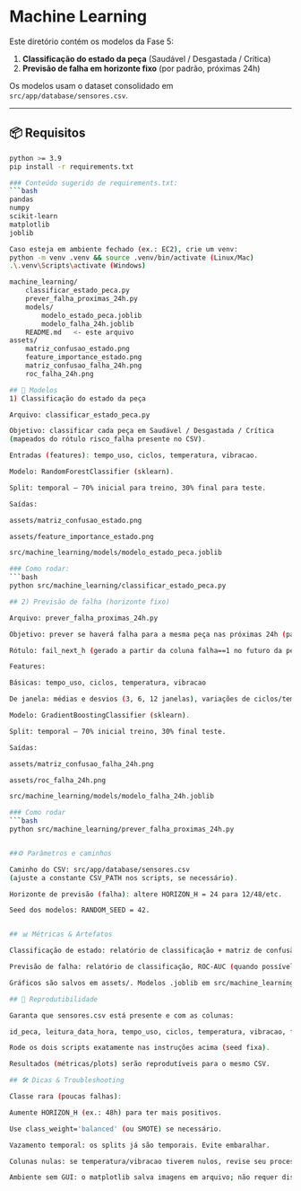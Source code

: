 # Machine Learning

Este diretório contém os modelos da Fase 5:

1) **Classificação do estado da peça** (Saudável / Desgastada / Crítica)  
2) **Previsão de falha em horizonte fixo** (por padrão, próximas 24h)

Os modelos usam o dataset consolidado em `src/app/database/sensores.csv`.

---

## 📦 Requisitos

```bash
python >= 3.9
pip install -r requirements.txt

### Conteúdo sugerido de requirements.txt:
```bash
pandas
numpy
scikit-learn
matplotlib
joblib

Caso esteja em ambiente fechado (ex.: EC2), crie um venv:
python -m venv .venv && source .venv/bin/activate (Linux/Mac)
.\.venv\Scripts\activate (Windows)

machine_learning/
    classificar_estado_peca.py
    prever_falha_proximas_24h.py
    models/
        modelo_estado_peca.joblib
        modelo_falha_24h.joblib
    README.md   <- este arquivo
assets/
    matriz_confusao_estado.png
    feature_importance_estado.png
    matriz_confusao_falha_24h.png
    roc_falha_24h.png

## 🧠 Modelos
1) Classificação do estado da peça

Arquivo: classificar_estado_peca.py

Objetivo: classificar cada peça em Saudável / Desgastada / Crítica
(mapeados do rótulo risco_falha presente no CSV).

Entradas (features): tempo_uso, ciclos, temperatura, vibracao.

Modelo: RandomForestClassifier (sklearn).

Split: temporal — 70% inicial para treino, 30% final para teste.

Saídas:

assets/matriz_confusao_estado.png

assets/feature_importance_estado.png

src/machine_learning/models/modelo_estado_peca.joblib

### Como rodar:
```bash
python src/machine_learning/classificar_estado_peca.py

## 2) Previsão de falha (horizonte fixo)

Arquivo: prever_falha_proximas_24h.py

Objetivo: prever se haverá falha para a mesma peça nas próximas 24h (parâmetro HORIZON_H).

Rótulo: fail_next_h (gerado a partir da coluna falha==1 no futuro da peça).

Features:

Básicas: tempo_uso, ciclos, temperatura, vibracao

De janela: médias e desvios (3, 6, 12 janelas), variações de ciclos/tempo_uso

Modelo: GradientBoostingClassifier (sklearn).

Split: temporal — 70% inicial treino, 30% final teste.

Saídas:

assets/matriz_confusao_falha_24h.png

assets/roc_falha_24h.png

src/machine_learning/models/modelo_falha_24h.joblib

### Como rodar
```bash
python src/machine_learning/prever_falha_proximas_24h.py


##⚙️ Parâmetros e caminhos

Caminho do CSV: src/app/database/sensores.csv
(ajuste a constante CSV_PATH nos scripts, se necessário).

Horizonte de previsão (falha): altere HORIZON_H = 24 para 12/48/etc.

Seed dos modelos: RANDOM_SEED = 42.


## 📊 Métricas & Artefatos

Classificação de estado: relatório de classificação + matriz de confusão; gráfico de importância de features para explicar o modelo.

Previsão de falha: relatório de classificação, ROC-AUC (quando possível), matriz de confusão e curva ROC.

Gráficos são salvos em assets/. Modelos .joblib em src/machine_learning/models/.

## 🧪 Reprodutibilidade

Garanta que sensores.csv está presente e com as colunas:

id_peca, leitura_data_hora, tempo_uso, ciclos, temperatura, vibracao, falha, risco_falha

Rode os dois scripts exatamente nas instruções acima (seed fixa).

Resultados (métricas/plots) serão reprodutíveis para o mesmo CSV.

## 🛠️ Dicas & Troubleshooting

Classe rara (poucas falhas):

Aumente HORIZON_H (ex.: 48h) para ter mais positivos.

Use class_weight='balanced' (ou SMOTE) se necessário.

Vazamento temporal: os splits já são temporais. Evite embaralhar.

Colunas nulas: se temperatura/vibracao tiverem nulos, revise seu processo de consolidação (último valor conhecido).

Ambiente sem GUI: o matplotlib salva imagens em arquivo; não requer display.